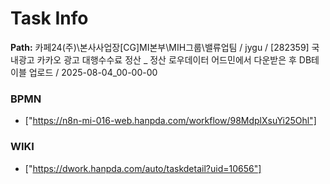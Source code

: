 # Task Info

**Path:** 카페24(주)\본사사업장\[CG]MI본부\MIH그룹\밸류업팀 / jygu / [282359] 국내광고 카카오 광고 대행수수료 정산 _ 정산 로우데이터 어드민에서 다운받은 후 DB테이블 업로드 / 2025-08-04_00-00-00

### BPMN
- ["https://n8n-mi-016-web.hanpda.com/workflow/98MdplXsuYi25Ohl"]

### WIKI
- ["https://dwork.hanpda.com/auto/taskdetail?uid=10656"]


